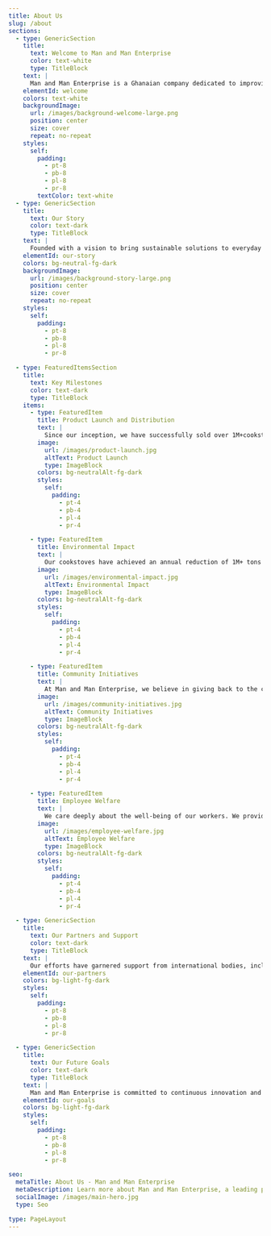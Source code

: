 ```yaml
---
title: About Us
slug: /about
sections:
  - type: GenericSection
    title:
      text: Welcome to Man and Man Enterprise
      color: text-white 
      type: TitleBlock
    text: |
      Man and Man Enterprise is a Ghanaian company dedicated to improving the quality of life for households and businesses by providing high-quality, efficient cookstoves. Our journey began with a clear mission: to combat environmental issues and enhance cooking experiences for people across Ghana.
    elementId: welcome
    colors: text-white 
    backgroundImage:
      url: /images/background-welcome-large.png
      position: center
      size: cover
      repeat: no-repeat
    styles:
      self:
        padding:
          - pt-8
          - pb-8
          - pl-8
          - pr-8
        textColor: text-white 
  - type: GenericSection
    title:
      text: Our Story
      color: text-dark
      type: TitleBlock
    text: |
      Founded with a vision to bring sustainable solutions to everyday cooking, Man and Man Enterprise has grown to become a leader in the production and distribution of efficient cookstoves. Our innovative products are designed to reduce charcoal consumption by up to 50%, significantly lowering fuel costs and reducing greenhouse gas emissions.
    elementId: our-story
    colors: bg-neutral-fg-dark
    backgroundImage:
      url: /images/background-story-large.png
      position: center
      size: cover
      repeat: no-repeat
    styles:
      self:
        padding:
          - pt-8
          - pb-8
          - pl-8
          - pr-8

  - type: FeaturedItemsSection
    title:
      text: Key Milestones
      color: text-dark
      type: TitleBlock
    items:
      - type: FeaturedItem
        title: Product Launch and Distribution
        text: |
          Since our inception, we have successfully sold over 1M+cookstoves. This achievement has positively impacted numerous households, contributing to a significant reduction in deforestation and promoting environmental sustainability.
        image:
          url: /images/product-launch.jpg
          altText: Product Launch
          type: ImageBlock
        colors: bg-neutralAlt-fg-dark
        styles:
          self:
            padding:
              - pt-4
              - pb-4
              - pl-4
              - pr-4

      - type: FeaturedItem
        title: Environmental Impact
        text: |
          Our cookstoves have achieved an annual reduction of 1M+ tons of CO2, showcasing our commitment to creating a cleaner and healthier environment for all.
        image:
          url: /images/environmental-impact.jpg
          altText: Environmental Impact
          type: ImageBlock
        colors: bg-neutralAlt-fg-dark
        styles:
          self:
            padding:
              - pt-4
              - pb-4
              - pl-4
              - pr-4

      - type: FeaturedItem
        title: Community Initiatives
        text: |
          At Man and Man Enterprise, we believe in giving back to the community. We provide subsidized stoves for women above 50 and plan to build mechanized boreholes for better access to drinking water. Additionally, we offer training programs for unemployed youth, helping to reduce unemployment rates and increase our production volumes.
        image:
          url: /images/community-initiatives.jpg
          altText: Community Initiatives
          type: ImageBlock
        colors: bg-neutralAlt-fg-dark
        styles:
          self:
            padding:
              - pt-4
              - pb-4
              - pl-4
              - pr-4

      - type: FeaturedItem
        title: Employee Welfare
        text: |
          We care deeply about the well-being of our workers. We provide free healthcare and housing to ensure our workforce remains healthy, motivated, and productive.
        image:
          url: /images/employee-welfare.jpg
          altText: Employee Welfare
          type: ImageBlock
        colors: bg-neutralAlt-fg-dark
        styles:
          self:
            padding:
              - pt-4
              - pb-4
              - pl-4
              - pr-4

  - type: GenericSection
    title:
      text: Our Partners and Support
      color: text-dark
      type: TitleBlock
    text: |
      Our efforts have garnered support from international bodies, including a collaboration with the Republic of Korea through the CDM Programme. This partnership supports projects that reduce emissions in developing countries, highlighting the global recognition of our impact.
    elementId: our-partners
    colors: bg-light-fg-dark
    styles:
      self:
        padding:
          - pt-8
          - pb-8
          - pl-8
          - pr-8

  - type: GenericSection
    title:
      text: Our Future Goals
      color: text-dark
      type: TitleBlock
    text: |
      Man and Man Enterprise is committed to continuous innovation and expansion. We aim to enhance the efficiency of our cookstoves further and increase our distribution network to benefit more communities across Ghana and beyond.
    elementId: our-goals
    colors: bg-light-fg-dark
    styles:
      self:
        padding:
          - pt-8
          - pb-8
          - pl-8
          - pr-8

seo:
  metaTitle: About Us - Man and Man Enterprise
  metaDescription: Learn more about Man and Man Enterprise, a leading provider of efficient cookstoves in Ghana. Discover our story, key milestones, community initiatives, and future goals.
  socialImage: /images/main-hero.jpg
  type: Seo

type: PageLayout
---
```

